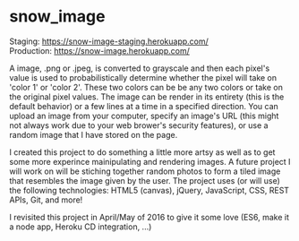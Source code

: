 snow_image
==========
Staging: https://snow-image-staging.herokuapp.com/<br>
Production: https://snow-image.herokuapp.com/

A image, .png or .jpeg, is converted to grayscale and then each pixel's value is used to probabilistically determine whether the pixel will take on 'color 1' or 'color 2'. These two colors can be be any two colors or take on the original pixel values. The image can be render in its entirety (this is the default behavior) or a few lines at a time in a specified direction. You can upload an image from your computer, specify an image's URL (this might not always work due to your web brower's security features), or use a random image that I have stored on the page.

I created this project to do something a little more artsy as well as to get some more experince mainipulating and rendering images. A future project I will work on will be stiching together random photos to form a tiled image that resembles the image given by the user. The project uses (or will use) the following technologies: HTML5 (canvas), jQuery, JavaScript, CSS, REST APIs, Git, and more!

I revisited this project in April/May of 2016 to give it some love (ES6, make it a node app, Heroku CD integration, ...)

